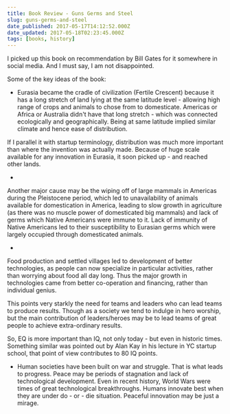 ```yaml
---
title: Book Review - Guns Germs and Steel
slug: guns-germs-and-steel
date_published: 2017-05-17T14:12:52.000Z
date_updated: 2017-05-18T02:23:45.000Z
tags: [books, history]
---
```


I picked up this book on recommendation by Bill Gates for it somewhere in social media. And I must say, I am not disappointed.

Some of the key ideas of the book:

- Eurasia became the cradle of civilization (Fertile Crescent) because it has a long stretch of land lying at the same latitude level - allowing high range of crops and animals to chose from to domesticate. Americas or Africa or Australia didn't have that long stretch - which was connected ecologically and geographically. Being at same latitude implied similar climate and hence ease of distribution.

If I parallel it with startup terminology, distribution was much more important than where the invention was actually made. Because of huge scale available for any innovation in Eurasia, it soon picked up - and reached other lands.

- 
Another major cause may be the wiping off of large mammals in Americas during the Pleistocene period, which led to unavailability of animals available for domestication in America, leading to slow growth in agriculture (as there was no muscle power of domesticated big mammals) and lack of germs which Native Americans were immune to it. Lack of immunity of Native Americans led to their susceptibility to Eurasian germs which were largely occupied through domesticated animals.

- 
Food production and settled villages led to development of better technologies, as people can now specialize in particular activities, rather than worrying about food all day long. Thus the major growth in technologies came from better co-operation and financing, rather than individual genius.

This points very starkly the need for teams and leaders who can lead teams to produce results. Though as a society we tend to indulge in hero worship, but the main contribution of leaders/heroes may be to lead teams of great people to achieve extra-ordinary results.

So, EQ is more important than IQ, not only today - but even in historic times. Something similar was pointed out by Alan Kay in his lecture in YC startup school, that point of view contributes to 80 IQ points.

- Human societies have been built on war and struggle. That is what leads to progress. Peace may be periods of stagnation and lack of technological development. Even in recent history, World Wars were times of great technological breakthroughs. Humans innovate best when they are under do - or - die situation. Peaceful innovation may be just a mirage.
